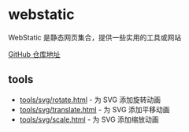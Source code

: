 # webstatic

WebStatic 是静态网页集合，提供一些实用的工具或网站

[GitHub 仓库地址](https://github.com/hoshyo/webstatic)

## tools
- [tools/svg/rotate.html](/tools/svg/rotate.html) - 为 SVG 添加旋转动画
- [tools/svg/translate.html](/tools/svg/rotate.html) - 为 SVG 添加平移动画
- [tools/svg/scale.html](/tools/svg/scale.html) - 为 SVG 添加缩放动画
